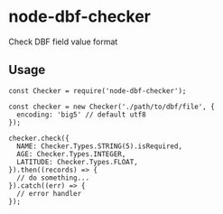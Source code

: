 # node-dbf-checker
Check DBF field value format

## Usage

```
const Checker = require('node-dbf-checker');

const checker = new Checker('./path/to/dbf/file', {
  encoding: 'big5' // default utf8
});

checker.check({
  NAME: Checker.Types.STRING(5).isRequired,
  AGE: Checker.Types.INTEGER,
  LATITUDE: Checker.Types.FLOAT,
}).then((records) => {
  // do something...
}).catch((err) => {
  // error handler
});
```
